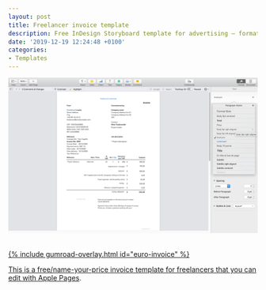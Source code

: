 ```yaml
---
layout: post
title: Freelancer invoice template
description: Free InDesign Storyboard template for advertising — format 1.85:1 Avenir Book 10pt on A4 vertical
date: '2019-12-19 12:24:48 +0100'
categories:
- Templates
---
```

<a href="https://gum.co/euro-invoice"><img src="/images/freelancer-invoice-template-euro.png"/><br/><br/>

{% include gumroad-overlay.html id="euro-invoice" %}

This is a free/name-your-price invoice template for freelancers that you can edit with [Apple Pages](https://www.apple.com/pages/).
